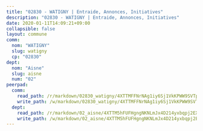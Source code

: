 ```yaml
---
title: "02830 - WATIGNY | Entraide, Annonces, Initiatives"
description: "02830 - WATIGNY | Entraide, Annonces, Initiatives"
date: 2020-01-11T14:09:21+09:00
collapsible: false
layout: commune
comm:
  nom: "WATIGNY"
  slug: watigny
  cp: "02830"
dept:
  nom: "Aisne"
  slug: aisne
  num: "02"
peerpad:
  comm:
    read_path: /r/markdown/02830_watigny/4XTTMFFNrNAg1iy6Sj1VkKPWW9SVTpwvXK9Tq6MsVxTiQ3hC2
    write_path: /w/markdown/02830_watigny/4XTTMFFNrNAg1iy6Sj1VkKPWW9SVTpwvXK9Tq6MsVxTiQ3hC2-K3TgUtokwhjXSt5aseG9GEJe54FzNiE2iCWHA9Wn4QsLZ8dc4RYieVntgCd919Zu6TEN3kw6xwRiXXEpaGjJiupnszzRfACUMhpHQKgmJcpdg2e32whbrJdEyAyapMqYgGPsBusk
  dept:
    read_path: /r/markdown/02_aisne/4XTTM5hFUFHgngNKNLmJx4D214yxbqpj2EXK5CBjZ5LZF3zAf
    write_path: /w/markdown/02_aisne/4XTTM5hFUFHgngNKNLmJx4D214yxbqpj2EXK5CBjZ5LZF3zAf-K3TgUfAP6D753WPagZBnpcFgyCUpnZXNhrQsKU6J8qon6wxmFCHD5kB3GMzCYyJmAGHN58p9qgKDhnEgSAuHEK3wjVXSJoUkHyn6Vb7T2aNZ2y6ez5BMkQCEQxoUkfyK9J3TXU3M
---
```


